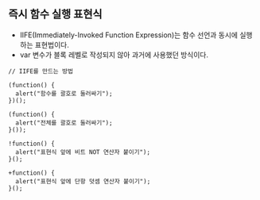 ## 즉시 함수 실행 표현식

- IIFE(Immediately-Invoked Function Expression)는 함수 선언과 동시에 실행하는 표현법이다.
- var 변수가 블록 레벨로 작성되지 않아 과거에 사용했던 방식이다.

```//javascript
// IIFE를 만드는 방법

(function() {
  alert("함수를 괄호로 둘러싸기");
})();

(function() {
  alert("전체를 괄호로 둘러싸기");
}());

!function() {
  alert("표현식 앞에 비트 NOT 연산자 붙이기");
}();

+function() {
  alert("표현식 앞에 단항 덧셈 연산자 붙이기");
}();
```
